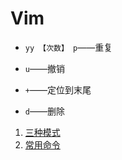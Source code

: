 # Vim

- `yy 【次数】 p`——重复

- `u`——撤销

- `+`——定位到末尾

- `d`——删除

<ol>
    <li><a href='三种模式'>三种模式</a></li>
    <li><a href='常用命令'>常用命令</a></li>
</ol>


